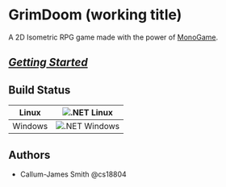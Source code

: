 # GrimDoom (working title)
A 2D Isometric RPG game made with the power of [MonoGame](https://www.monogame.net).


_[Getting Started](https://cseegit.essex.ac.uk/ce301_2020/ce301_smith_callum-james/-/wikis/Getting-Started)_
--

## Build Status
| Linux | ![.NET Linux](https://github.com/sudo-make/Capstone-Project/workflows/.NET/badge.svg) |
| ---- | ---- |
| Windows | ![.NET Windows](https://github.com/sudo-make/Capstone-Project/workflows/.NET%20Windows%20Latest/badge.svg) |

## Authors
* Callum-James Smith @cs18804
